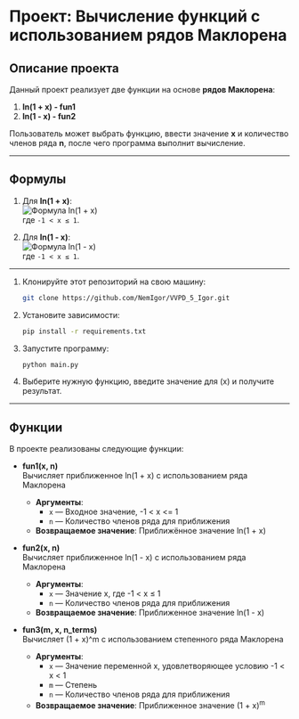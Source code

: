 # **Проект: Вычисление функций с использованием рядов Маклорена**

## **Описание проекта**  
Данный проект реализует две функции на основе **рядов Маклорена**:
1. **ln(1 + x) - fun1**
2. **ln(1 - x) - fun2**  

Пользователь может выбрать функцию, ввести значение **x** и количество членов ряда **n**, после чего программа выполнит вычисление.

---

## **Формулы**  
1. Для **ln(1 + x)**:  
   ![Формула ln(1 + x)](https://latex.codecogs.com/png.image?%5Ctext%7Bln%7D(1+%5Ctextit%7Bx%7D)%20%3D%20%5Csum_%7Bn%3D1%7D%5E%7B%5Cinfty%7D%20%5Cfrac%7B(-1)%5E%7Bn%2B1%7D%20x%5En%7D%7Bn%7D)  
   где `-1 < x ≤ 1`.  

2. Для **ln(1 - x)**:  
   ![Формула ln(1 - x)](https://latex.codecogs.com/png.image?%5Ctext%7Bln%7D(1-%5Ctextit%7Bx%7D)%20%3D%20-%5Csum_%7Bn%3D1%7D%5E%7B%5Cinfty%7D%20%5Cfrac%7Bx%5En%7D%7Bn%7D)  
   где `-1 < x ≤ 1`.

---



1. Клонируйте этот репозиторий на свою машину:

    ```bash
    git clone https://github.com/NemIgor/VVPD_5_Igor.git
    ```

2. Установите зависимости:

    ```bash
    pip install -r requirements.txt
    ```

3. Запустите программу:

    ```bash
    python main.py
    ```

4. Выберите нужную функцию, введите значение для \(x\) и получите результат.

---

## Функции

В проекте реализованы следующие функции:

- **fun1(x, n)**  
  Вычисляет приближенное ln(1 + x) с использованием ряда Маклорена
  - **Аргументы**: 
    - `x` — Входное значение, -1 < x <= 1
    - `n` — Количество членов ряда для приближения
  - **Возвращаемое значение**: Приближённое значение ln(1 + x)


- **fun2(x, n)**  
  Вычисляет приближенное ln(1 - x) с использованием ряда Маклорена
  - **Аргументы**:
    - `x` — Значение x, где -1 < x ≤ 1
    - `n` — Количество членов ряда для приближения
  - **Возвращаемое значение**: Приближенное значение ln(1 - x)


- **fun3(m, x, n_terms)**  
  Вычисляет (1 + x)^m с использованием степенного ряда Маклорена
  - **Аргументы**: 
    - `x` — Значение переменной x, удовлетворяющее условию -1 < x < 1
    - `m` — Степень
    - `n` — Количество членов ряда для приближения
  - **Возвращаемое значение**: Приближенное значение (1 + x)<sup>m</sup>